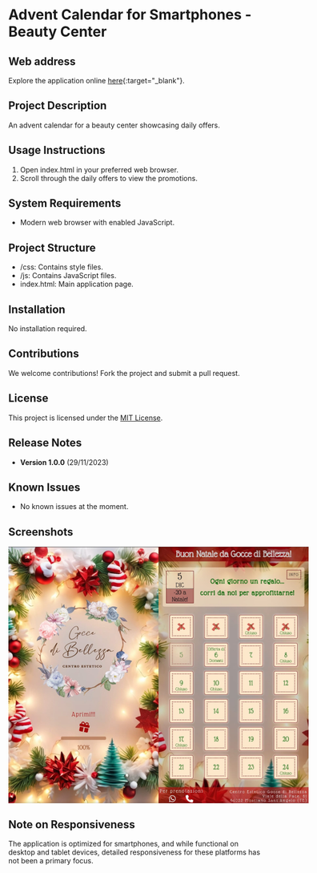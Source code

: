# Advent Calendar for Smartphones - Beauty Center

## Web address

Explore the application online [here](https://goccedibellezza-calendarioavvento.netlify.app/){:target="\_blank"}.

## Project Description

An advent calendar for a beauty center showcasing daily offers.

## Usage Instructions

1. Open index.html in your preferred web browser.
2. Scroll through the daily offers to view the promotions.

## System Requirements

- Modern web browser with enabled JavaScript.

## Project Structure

- /css: Contains style files.
- /js: Contains JavaScript files.
- index.html: Main application page.

## Installation

No installation required.

## Contributions

We welcome contributions! Fork the project and submit a pull request.

## License

This project is licensed under the <a href="https://github.com/AndreadeMartinis/JS-Christmas-calendar-app/blob/main/LICENSE" target="_blank">MIT License</a>.

## Release Notes

- **Version 1.0.0** (29/11/2023)

## Known Issues

- No known issues at the moment.

## Screenshots

<div style="display:flex; justify-content:space-between;">
    <img src="src/img/Screenshots/Screenshot1.jpeg" alt="Screenshot 1" width="300">
    <img src="src/img/Screenshots/Screenshot2.jpeg" alt="Screenshot 2" width="300" >
</div>

## Note on Responsiveness

The application is optimized for smartphones, and while functional on desktop and tablet devices, detailed responsiveness for these platforms has not been a primary focus.

